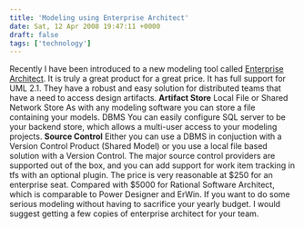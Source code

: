 ```yaml
---
title: 'Modeling using Enterprise Architect'
date: Sat, 12 Apr 2008 19:47:11 +0000
draft: false
tags: ['technology']
---
```


Recently I have been introduced to a new modeling tool called [Enterprise Architect](http://www.sparxsystems.com.au/). It is truly a great product for a great price. It has full support for UML 2.1. They have a robust and easy solution for distributed teams that have a need to access design artifacts. **Artifact Store** Local File or Shared Network Store As with any modeling software you can store a file containing your models. DBMS You can easily configure SQL server to be your backend store, which allows a multi-user access to your modeling projects. **Source Control** Either you can use a DBMS in conjuction with a Version Control Product (Shared Model) or you use a local file based solution with a Version Control. The major source control providers are supported out of the box, and you can add support for work item tracking in tfs with an optional plugin. The price is very reasonable at $250 for an enterprise seat. Compared with $5000 for Rational Software Architect, which is comparable to Power Designer and ErWin. If you want to do some serious modeling without having to sacrifice your yearly budget. I would suggest getting a few copies of enterprise architect for your team.
